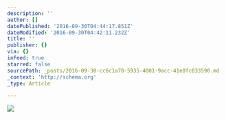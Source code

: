 ```yaml
---
description: ''
author: []
datePublished: '2016-09-30T04:44:17.851Z'
dateModified: '2016-09-30T04:42:11.232Z'
title: ''
publisher: {}
via: {}
inFeed: true
starred: false
sourcePath: _posts/2016-09-30-cc6c1a70-5935-4001-9acc-41e8fc033590.md
_context: 'http://schema.org'
_type: Article

---
```

![](https://the-grid-user-content.s3-us-west-2.amazonaws.com/d768e7fa-da53-49a0-b8e7-43051ed41fe0.jpg)
